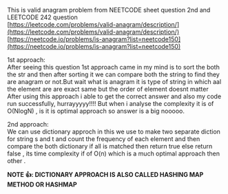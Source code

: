 This is valid anagram problem from NEETCODE sheet question 2nd and LEETCODE 242 question   
[https://leetcode.com/problems/valid-anagram/description/](https://leetcode.com/problems/valid-anagram/description/)  
[https://neetcode.io/problems/is-anagram?list=neetcode150](https://neetcode.io/problems/is-anagram?list=neetcode150)

1st approach:  
After seeing this question 1st approach came in my mind is to sort the both the str and then after sorting it we can compare both the string to find they are anagram or not.But wait what is anagram it is type of string in which aal the element are are exact same but the order of element doesnt matter   
After using this approach i able to get the correct answer and also my code run successfully, hurrayyyyy\!\!\!\! But when i analyse the complexity it is of   
O(NlogN) , is it is optimal approach so answer is a big nooooo.

2nd approach:  
We can use dictionary approch in this we use to make two separate diction for string s and t and count the frequency of each element and then compare the both dictionary if all is matched then return true else return false , its time complexity if of O(n)  which is a much optimal approach then other .

 **NOTE 👍: DICTIONARY APPROACH IS ALSO CALLED HASHING MAP METHOD OR HASHMAP**